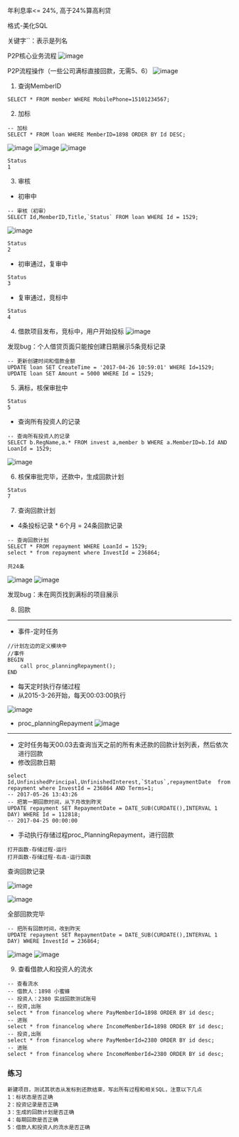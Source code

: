 
年利息率<= 24%, 高于24%算高利贷

格式-美化SQL

关键字``：表示是列名

P2P核心业务流程 
![image](http://upload-images.jianshu.io/upload_images/2897320-5914b56f135612f9.png?imageMogr2/auto-orient/strip%7CimageView2/2/w/1240)

P2P流程操作（一些公司满标直接回款，无需5、6）
![image](http://upload-images.jianshu.io/upload_images/2897320-98f1962907c6098b.png?imageMogr2/auto-orient/strip%7CimageView2/2/w/1240)

1. 查询MemberID

```
SELECT * FROM member WHERE MobilePhone=15101234567;
```

2. 加标
```
-- 加标
SELECT * FROM loan WHERE MemberID=1898 ORDER BY Id DESC;
```
![image](http://upload-images.jianshu.io/upload_images/2897320-f50a541c2fd3ff1a.png?imageMogr2/auto-orient/strip%7CimageView2/2/w/1240)
![image](http://upload-images.jianshu.io/upload_images/2897320-14a1f9dbcb82ce30.png?imageMogr2/auto-orient/strip%7CimageView2/2/w/1240)
![image](http://upload-images.jianshu.io/upload_images/2897320-db800ef7d0af54de.png?imageMogr2/auto-orient/strip%7CimageView2/2/w/1240)

```
Status
1 
```

3. 审核
- 初审中
```
-- 审核（初审）
SELECT Id,MemberID,Title,`Status` FROM loan WHERE Id = 1529;
```
![image](http://upload-images.jianshu.io/upload_images/2897320-c2eb55c24b1e16ab.png?imageMogr2/auto-orient/strip%7CimageView2/2/w/1240)

```
Status
2 
```
- 初审通过，复审中

```
Status
3 
```
- 复审通过，竞标中

```
Status
4 
```
4. 借款项目发布，竞标中，用户开始投标
![image](http://upload-images.jianshu.io/upload_images/2897320-a243884a838fe30b.png?imageMogr2/auto-orient/strip%7CimageView2/2/w/1240)

发现bug：个人借贷页面只能按创建日期展示5条竞标记录

```
-- 更新创建时间和借款金额
UPDATE loan SET CreateTime = '2017-04-26 10:59:01' WHERE Id=1529;
UPDATE loan SET Amount = 5000 WHERE Id = 1529;
```


5. 满标，核保审批中

```
Status
5
```
- 查询所有投资人的记录
```
-- 查询所有投资人的记录
SELECT b.RegName,a.* FROM invest a,member b WHERE a.MemberID=b.Id AND LoanId = 1529;
```
![image](http://upload-images.jianshu.io/upload_images/2897320-4e4419fb19574cfa.png?imageMogr2/auto-orient/strip%7CimageView2/2/w/1240)

6. 核保审批完毕，还款中，生成回款计划
```
Status
7
```
7. 查询回款计划
- 4条投标记录 * 6个月 = 24条回款记录

```
-- 查询回款计划
SELECT * FROM repayment WHERE LoanId = 1529;
select * from repayment where InvestId = 236864;
```

```
共24条
```
![image](http://upload-images.jianshu.io/upload_images/2897320-8a3d2978a2c2eda5.png?imageMogr2/auto-orient/strip%7CimageView2/2/w/1240)
![image](http://upload-images.jianshu.io/upload_images/2897320-7b89981da12bba51.png?imageMogr2/auto-orient/strip%7CimageView2/2/w/1240)

发现bug：未在网页找到满标的项目展示

8. 回款

---
- 事件-定时任务 
```
//计划左边的定义模块中
//事件
BEGIN
    call proc_planningRepayment();
END
```
- 每天定时执行存储过程
- 从2015-3-26开始，每天00:03:00执行

![image](http://upload-images.jianshu.io/upload_images/2897320-db8e889d6bf80936.png?imageMogr2/auto-orient/strip%7CimageView2/2/w/1240)

- proc_planningRepayment
![image](http://upload-images.jianshu.io/upload_images/2897320-fb9210cff4dbc1af.png?imageMogr2/auto-orient/strip%7CimageView2/2/w/1240)

---

- 定时任务每天00.03去查询当天之前的所有未还款的回款计划列表，然后依次进行回款
- 修改回款日期

```
select Id,UnfinishedPrincipal,UnfinishedInterest,`Status`,repaymentDate  from repayment where InvestId = 236864 AND Terms=1;
-- 2017-05-26 13:43:26
-- 把第一期回款时间，从下月改到昨天
UPDATE repayment SET RepaymentDate = DATE_SUB(CURDATE(),INTERVAL 1 DAY) WHERE Id = 112818;
-- 2017-04-25 00:00:00
```
- 手动执行存储过程proc_PlanningRepayment，进行回款
```
打开函数-存储过程-运行
打开函数-存储过程-右击-运行函数
```
查询回款记录

![image](http://upload-images.jianshu.io/upload_images/2897320-7125f344e9b1f2de.png?imageMogr2/auto-orient/strip%7CimageView2/2/w/1240)

![image](http://upload-images.jianshu.io/upload_images/2897320-937a76dffa0c9f94.png?imageMogr2/auto-orient/strip%7CimageView2/2/w/1240)

全部回款完毕

```
-- 把所有回款时间，改到昨天
UPDATE repayment SET RepaymentDate = DATE_SUB(CURDATE(),INTERVAL 1 DAY) WHERE InvestId = 236864;
```

![image](http://upload-images.jianshu.io/upload_images/2897320-50edf7347ec8b84e.png?imageMogr2/auto-orient/strip%7CimageView2/2/w/1240)
![image](http://upload-images.jianshu.io/upload_images/2897320-9f053e1d98e6c143.png?imageMogr2/auto-orient/strip%7CimageView2/2/w/1240)

9. 查看借款人和投资人的流水

```
-- 查看流水
-- 借款人：1898 小蜜蜂
-- 投资人：2380 实战回款测试账号
-- 投资,出账
select * from financelog where PayMemberId=1898 ORDER BY id desc;
-- 进账
select * from financelog where IncomeMemberId=1898 ORDER BY id desc;
-- 投资,出账
select * from financelog where PayMemberId=2380 ORDER BY id desc;
-- 进账
select * from financelog where IncomeMemberId=2380 ORDER BY id desc;
```

### 练习

```
新建项目，测试其状态从发标到还款结束，写出所有过程和相关SQL，注意以下几点 
1：标状态是否正确 
2：投资记录是否正确 
3：生成的回款计划是否正确 
4：每期回款是否正确 
5：借款人和投资人的流水是否正确
```
 